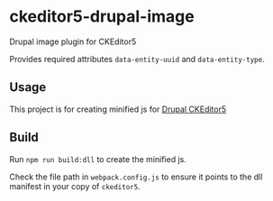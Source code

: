 # ckeditor5-drupal-image

Drupal image plugin for CKEditor5

Provides required attributes `data-entity-uuid` and `data-entity-type`.

## Usage

This project is for creating minified js for [Drupal CKEditor5](http://drupal.org/project/ckeditor5)

## Build

Run `npm run build:dll` to create the minified js.

Check the file path in `webpack.config.js` to ensure it points to the dll
manifest in your copy of `ckeditor5`.
